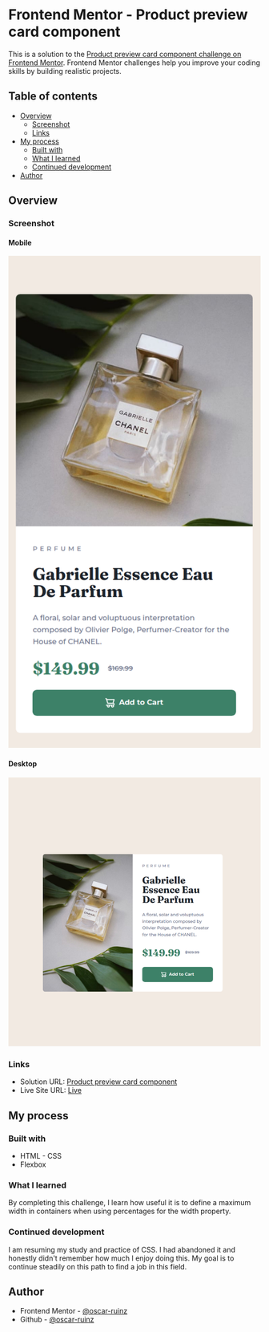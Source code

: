 # Frontend Mentor - Product preview card component

This is a solution to the [Product preview card component challenge on Frontend Mentor](https://www.frontendmentor.io/challenges/product-preview-card-component-GO7UmttRfa). Frontend Mentor challenges help you improve your coding skills by building realistic projects. 

## Table of contents

- [Overview](#overview)
  - [Screenshot](#screenshot)
  - [Links](#links)
- [My process](#my-process)
  - [Built with](#built-with)
  - [What I learned](#what-i-learned)
  - [Continued development](#continued-development)
- [Author](#author)



## Overview

### Screenshot

#### Mobile
![](./images/mobile.png)

#### Desktop
![](./images/desktop.png)

### Links

- Solution URL: [Product preview card component](https://www.frontendmentor.io/solutions/product-preview-card-component---flexbox-Refm0zdtON)
- Live Site URL: [Live](https://product-preview-card-component-ruinz.netlify.app/)

## My process

### Built with
- HTML - CSS
- Flexbox

### What I learned

By completing this challenge, I learn how useful it is to define a maximum width in containers when using percentages for the width property.


### Continued development

I am resuming my study and practice of CSS. I had abandoned it and honestly didn't remember how much I enjoy doing this. My goal is to continue steadily on this path to find a job in this field.


## Author
- Frontend Mentor - [@oscar-ruinz](https://www.frontendmentor.io/profile/oscar-ruinz)
- Github - [@oscar-ruinz](https://github.com/oscar-ruinz)

